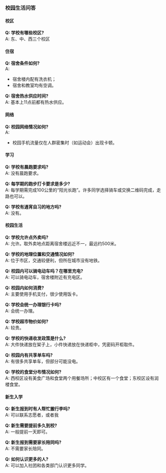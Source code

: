 ### 校园生活问答

#### 校区

**Q: 学校有哪些校区?**  
A: 东、中、西三个校区

#### 住宿

**Q: 宿舍条件如何?**  
A:  
- 宿舍楼内配有洗衣机；  
- 宿舍和教室均有空调。

**Q: 宿舍热水供应时间?**  
A: 基本上11点前都有热水供应。

#### 网络

**Q: 校园网络情况如何?**  
A:   
- 校园手机流量仅在人群密集时（如运动会）出现卡顿。

#### 学习

**Q: 学校有晨跑要求吗?**  
A: 没有晨跑要求。

**Q: 每学期的跑步打卡要求是多少?**  
A: 每学期需完成100公里的“阳光长跑”。许多同学选择骑车或交换二维码完成，走路也可以。

**Q: 学校有通宵自习的地方吗?**  
A: 没有。

#### 校园生活

**Q: 学校允许点外卖吗?**  
A: 允许。取外卖地点距离宿舍楼远近不一，最远约500米。

**Q: 学校的地理位置和交通情况如何?**  
A: 位于市区，交通较便利，但所在城市没有地铁。

**Q: 校园内可以骑电动车吗？在哪里充电?**  
A: 可以骑电动车，宿舍楼附近有充电区。

**Q: 校园内如何消费?**  
A: 主要使用手机支付，很少使用饭卡。

**Q: 学校会统一办理银行卡吗?**  
A: 会统一办理。

**Q: 学校超市物价如何?**  
A: 较贵。

**Q: 学校的快递收发政策是什么?**  
A: 大件快递放在架子上，小件快递放在快递柜中，凭密码开柜取件。

**Q: 校园内有共享单车吗?**  
A: 有很多共享单车，但部分可能没电。

**Q: 学校的食堂分布情况如何?**  
A: 西校区设有美食广场和食堂两个用餐场所；中校区有一个食堂；东校区设有润楼食堂。


#### 新生入学

**Q: 新生报到时有人帮忙搬行李吗?**  
A: 可以联系志愿者，或者我

**Q: 新生需要提前多久到校?**  
A: 一般提前一天即可。

**Q: 新生报到需要家长陪同吗?**  
A: 不需要家长陪同。

**Q: 如何认识更多的人?**  
A: 可以加入社团和各类部门认识更多同学。
